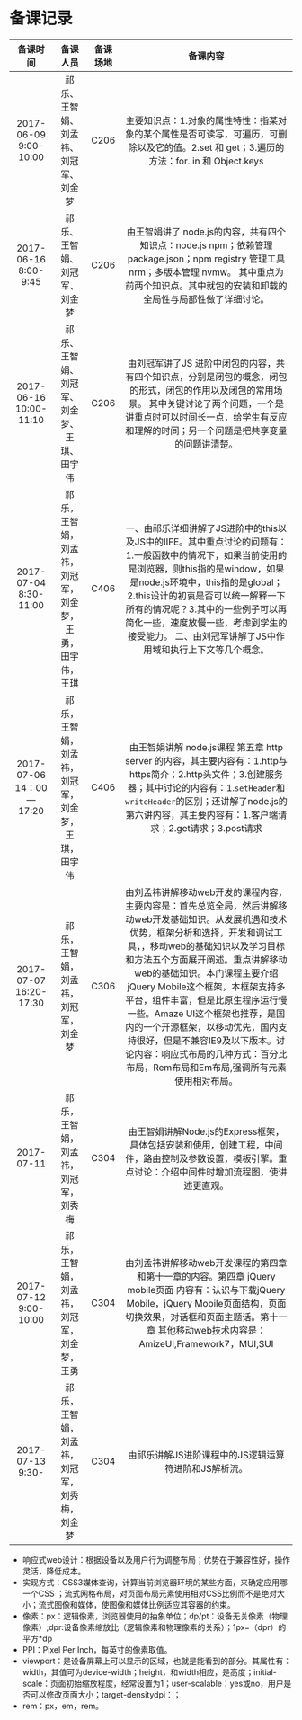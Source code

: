 # 备课记录

|备课时间|备课人员|备课场地|备课内容|
|:--------:|:---:|:---:|:---:|
|2017-06-09 9:00-10:00|祁乐、王智娟、刘孟祎、刘冠军、刘金梦|C206|主要知识点：1.对象的属性特性：指某对象的某个属性是否可读写，可遍历，可删除以及它的值。2.set 和 get；3.遍历的方法：for..in 和 Object.keys|
|2017-06-16  8:00-9:45|祁乐、王智娟、刘冠军、刘金梦|C206|由王智娟讲了 node.js的内容，共有四个知识点：node.js npm；依赖管理 package.json；npm registry 管理工具 nrm；多版本管理 nvmw。 其中重点为前两个知识点。其中就包的安装和卸载的全局性与局部性做了详细讨论。|
|2017-06-16  10:00-11:10|祁乐、王智娟、刘冠军、刘金梦、王琪、田宇伟|C206|由刘冠军讲了JS 进阶中闭包的内容，共有四个知识点，分别是闭包的概念，闭包的形式，闭包的作用以及闭包的常用场景。 其中关键讨论了两个问题，一个是讲重点时可以时间长一点，给学生有反应和理解的时间；另一个问题是把共享变量的问题讲清楚。|
|2017-07-04  8:30-11:00|祁乐，王智娟，刘孟祎，刘冠军，刘金梦，王勇，田宇伟，王琪|C406|一、由祁乐详细讲解了JS进阶中的this以及JS中的IIFE。其中重点讨论的问题有：1.一般函数中的情况下，如果当前使用的是浏览器，则this指的是window，如果是node.js环境中，this指的是global；2.this设计的初衷是否可以统一解释一下所有的情况呢？3.其中的一些例子可以再简化一些，速度放慢一些，考虑到学生的接受能力。  二、由刘冠军讲解了JS中作用域和执行上下文等几个概念。|
|2017-07-06  14：00—17:20|祁乐，王智娟，刘孟祎，刘冠军，刘金梦，王琪，田宇伟|C406|由王智娟讲解 node.js课程 第五章  http server 的内容，其主要内容有：1.http与https简介；2.http头文件；3.创建服务器；其中讨论的内容有：1.`setHeader`和`writeHeader`的区别；还讲解了node.js的第六讲内容，其主要内容有：1.客户端请求；2.get请求；3.post请求|
|2017-07-07  16:20-17:30|祁乐，王智娟，刘孟祎，刘冠军，刘金梦|C306|由刘孟祎讲解移动web开发的课程内容，主要内容是：首先总览全局，然后讲解移动web开发基础知识。从发展机遇和技术优势，框架分析和选择，开发和调试工具，，移动web的基础知识以及学习目标和方法五个方面展开阐述。重点讲解移动web的基础知识。本门课程主要介绍jQuery Mobile这个框架，本框架支持多平台，组件丰富，但是比原生程序运行慢一些。Amaze UI这个框架也推荐，是国内的一个开源框架，以移动优先，国内支持很好，但是不兼容IE9及以下版本。讨论内容：响应式布局的几种方式：百分比布局，Rem布局和Em布局,强调所有元素使用相对布局。|
|2017-07-11|祁乐，王智娟，刘孟祎，刘冠军，刘秀梅|C304|由王智娟讲解Node.js的Express框架，具体包括安装和使用，创建工程，中间件，路由控制及参数设置，模板引擎。重点讨论：介绍中间件时增加流程图，使讲述更直观。|
|2017-07-12  9:00-10:00|祁乐，王智娟，刘孟祎，刘冠军，刘金梦，王勇|C304|由刘孟祎讲解移动web开发课程的第四章和第十一章的内容。第四章 jQuery mobile页面 内容有：认识与下载jQuery Mobile，jQuery Mobile页面结构，页面切换效果，对话框和页面主题话。第十一章 其他移动web技术内容是：AmizeUI,Framework7，MUI,SUI|
|2017-07-13 9:30-|祁乐，王智娟，刘孟祎，刘冠军，刘秀梅，刘金梦|C304|由祁乐讲解JS进阶课程中的JS逻辑运算符进阶和JS解析流。|


- 响应式web设计：根据设备以及用户行为调整布局；优势在于兼容性好，操作灵活，降低成本。
- 实现方式：CSS3媒体查询，计算当前浏览器环境的某些方面，来确定应用哪一个CSS ；流式网格布局，对页面布局元素使用相对CSS比例而不是绝对大小；流式图像和媒体，使图像和媒体比例适应其容器的约束。
- 像素：px：逻辑像素，浏览器使用的抽象单位；dp/pt：设备无关像素（物理像素）;dpr:设备像素缩放比（逻辑像素和物理像素的关系）；1px=（dpr）的平方*dp
- PPI：Pixel Per Inch，每英寸的像素取值。
- viewport：是设备屏幕上可以显示的区域，也就是能看到的部分。其属性有：width，其值可为device-width；height，和width相应，是高度；initial-scale：页面初始缩放程度，经常设置为1；user-scalable：yes或no，用户是否可以修改页面大小；target-densitydpi：；
- rem：px，em，rem。
 



